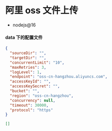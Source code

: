 # 阿里 oss 文件上传

- nodejs@16

#### data 下的配置文件

```config.json
{
  "sourceDir": "",
  "targetDir": "",
  "concurrentLimit": "10",
  "maxRetries": 3,
  "logLevel": 1,
  "endpoint": "oss-cn-hangzhou.aliyuncs.com",
  "accessKeyId": "",
  "accessKeySecret": "",
  "bucket": "",
  "region": "oss-cn-hangzhou",
  "concurrency": null,
  "timeout": 30000,
  "protocol": "https"
}
```

```log.json
[]
```
